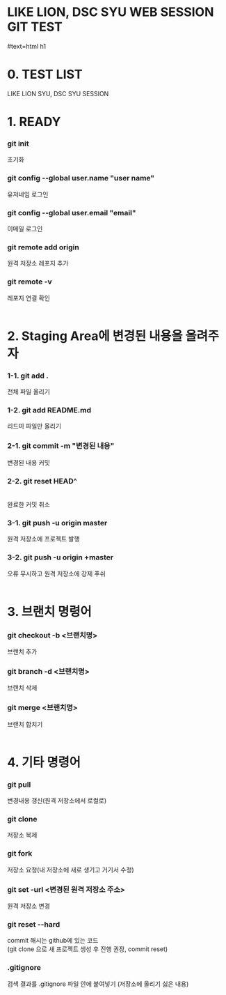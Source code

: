 # LIKE LION, DSC SYU WEB SESSION GIT TEST
#text=html h1<br>

# 0. TEST LIST
LIKE LION SYU, DSC SYU SESSION
<br>

# 1. READY
<h3>git init </h3>
초기화 <br>
<h3>git config --global user.name "user name" </h3>
유저네임 로그인 <br>
<h3>git config --global user.email "email" </h3>
이메일 로그인 <br>
<h3>git remote add origin <git remote repository> </h3>
원격 저장소 레포지 추가 <br>
<h3>git remote -v</h3> 
레포지 연결 확인 <br>
<br>

# 2. Staging Area에 변경된 내용을 올려주자
<h3>1-1. git add .</h3> 
전체 파일 올리기 <br>
<h3>1-2. git add README.md</h3> 
리드미 파일만 올리기 <br>
<h3>2-1. git commit -m "변경된 내용" </h3>
변경된 내용 커밋 <br>
<h3>2-2. git reset HEAD^</h3> <br>
완료한 커밋 취소 <br>
<h3>3-1. git push -u origin master </h3>
원격 저장소에 프로젝트 발행 <br>
<h3>3-2. git push -u origin +master</h3> 
오류 무시하고 원격 저장소에 강제 푸쉬 <br>
<br>

# 3. 브랜치 명령어
<h3>git checkout -b <브랜치명> </h3>
브랜치 추가 <br>
<h3>git branch -d <브랜치명></h3>
브랜치 삭제 <br>
<h3>git merge <브랜치명></h3>
브랜치 합치기 <br>
<br>

# 4. 기타 명령어
<h3>git pull</h3>
변경내용 갱신(원격 저장소에서 로컬로) <br>
<h3>git clone <url 주소></h3>
저장소 복제 <br>
<h3>git fork</h3>
저장소 요청(내 저장소에 새로 생기고 거기서 수정) <br>
<h3>git set -url <변경된 원격 저장소 주소></h3>
원격 저장소 변경 <br>
<h3>git reset --hard <commit 해시></h3>
commit 해시는 github에 있는 코드 <br>
(git clone 으로 새 프로젝트 생성 후 진행 권장, commit reset) <br>
<h3>.gitignore</h3>
검색 결과를 .gitignore 파일 안에 붙여넣기 (저장소에 올리기 싫은 내용) 